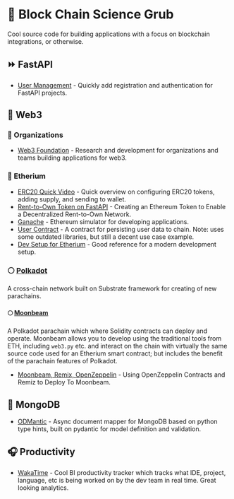 # 🌮 Block Chain Science Grub
Cool source code for building applications with a focus on blockchain integrations, or otherwise.

## ⏩ FastAPI
- [User Management](https://github.com/fastapi-users/fastapi-users) - Quickly add registration and authentication for FastAPI projects.

## 🧱 Web3
### 🧠 Organizations 
- [Web3 Foundation](https://web3.foundation/) - Research and development for organizations and teams building applications for web3.

### 💠 Etherium
- [ERC20 Quick Video](https://www.youtube.com/watch?v=8rpir_ZSK1g) - Quick overview on configuring ERC20 tokens, adding supply, and sending to wallet.
- [Rent-to-Own Token on FastAPI](https://towardsdatascience.com/creating-an-ethereum-token-to-enable-a-decentralized-rent-to-own-network-cc3786cf1142) - Creating an Ethereum Token to Enable a Decentralized Rent-to-Own Network. 
- [Ganache](https://www.npmjs.com/package/ganache) - Ethereum simulator for developing applications.
- [User Contract](https://www.innoplexus.com/blog/how-to-develop-ethereum-contract-using-python-flask/) - A contract for persisting user data to chain. Note: uses some outdated libraries, but still a decent use case example.
- [Dev Setup for Etherium](https://levelup.gitconnected.com/dapps-development-for-python-developers-f52b32b54f28) - Good reference for a modern development setup.
### ⚪️ [Polkadot](polkadot.network)
A cross-chain network built on Substrate framework for creating of new parachains. 

#### 🌕 [Moonbeam](https://docs.moonbeam.network/)
A Polkadot parachain which where Solidity contracts can deploy and operate. Moonbeam allows you to develop using the traditional tools from ETH, including `web3.py` etc. and interact on the chain with virtually the same source code used for an Etherium smart contract; but includes the benefit of the parachain features of Polkadot.
- [Moonbeam, Remix, OpenZeppelin](https://docs.moonbeam.network/builders/interact/oz-remix/) - Using OpenZeppelin Contracts and Remiz to Deploy To Moonbeam.


## 🌱 MongoDB
- [ODMantic](https://art049.github.io/odmantic/) - Async document mapper for MongoDB based on python type hints, built on pydantic for model definition and validation.

## 🎧 Productivity
- [WakaTime](https://wakatime.com/) - Cool BI productivity tracker which tracks what IDE, project, language, etc is being worked on by the dev team in real time. Great looking analytics.
